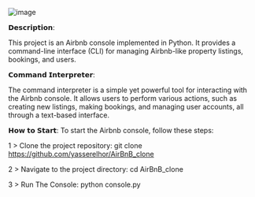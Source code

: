 ![image](https://github.com/yasserelhor/AirBnB_clone/assets/59149747/f68c8133-3f1a-4f86-8e93-8b5a1cfde970)


𝗗𝗲𝘀𝗰𝗿𝗶𝗽𝘁𝗶𝗼𝗻:

This project is an Airbnb console implemented in Python. It provides a command-line interface (CLI) for managing Airbnb-like property listings, bookings, and users.

𝗖𝗼𝗺𝗺𝗮𝗻𝗱 𝗜𝗻𝘁𝗲𝗿𝗽𝗿𝗲𝘁𝗲𝗿:

The command interpreter is a simple yet powerful tool for interacting with the Airbnb console. It allows users to perform various actions, such as creating new listings, making bookings, and managing user accounts, all through a text-based interface.


𝗛𝗼𝘄 𝘁𝗼 𝗦𝘁𝗮𝗿𝘁:
To start the Airbnb console, follow these steps:

1 > Clone the project repository:
    git clone https://github.com/yasserelhor/AirBnB_clone

2 > Navigate to the project directory:
    cd AirBnB_clone

3 > Run The Console:
    python console.py



